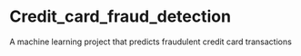 # Credit_card_fraud_detection
A machine learning project that predicts fraudulent credit card transactions
